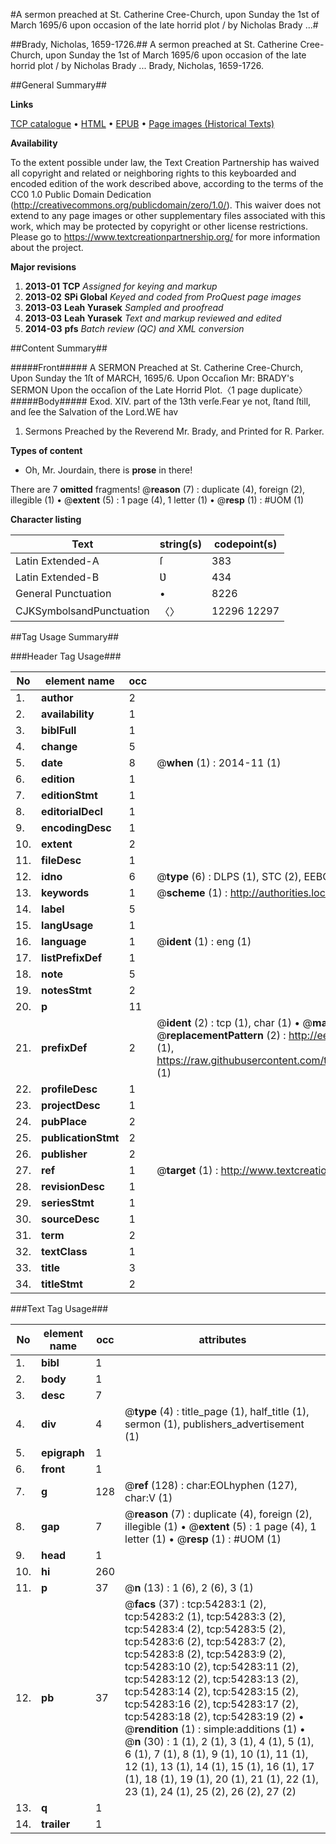 #A sermon preached at St. Catherine Cree-Church, upon Sunday the 1st of March 1695/6 upon occasion of the late horrid plot / by Nicholas Brady ...#

##Brady, Nicholas, 1659-1726.##
A sermon preached at St. Catherine Cree-Church, upon Sunday the 1st of March 1695/6 upon occasion of the late horrid plot / by Nicholas Brady ...
Brady, Nicholas, 1659-1726.

##General Summary##

**Links**

[TCP catalogue](http://www.ota.ox.ac.uk/tcp/)  • 
[HTML](http://tei.it.ox.ac.uk/tcp/Texts-HTML/free/A29/A29162.html)  • 
[EPUB](http://tei.it.ox.ac.uk/tcp/Texts-EPUB/free/A29/A29162.epub) • 
[Page images (Historical Texts)](https://historicaltexts.jisc.ac.uk/eebo-12115583e)

**Availability**

To the extent possible under law, the Text Creation Partnership has waived all copyright and related or neighboring rights to this keyboarded and encoded edition of the work described above, according to the terms of the CC0 1.0 Public Domain Dedication (http://creativecommons.org/publicdomain/zero/1.0/). This waiver does not extend to any page images or other supplementary files associated with this work, which may be protected by copyright or other license restrictions. Please go to https://www.textcreationpartnership.org/ for more information about the project.

**Major revisions**

1. __2013-01__ __TCP__ *Assigned for keying and markup*
1. __2013-02__ __SPi Global__ *Keyed and coded from ProQuest page images*
1. __2013-03__ __Leah Yurasek__ *Sampled and proofread*
1. __2013-03__ __Leah Yurasek__ *Text and markup reviewed and edited*
1. __2014-03__ __pfs__ *Batch review (QC) and XML conversion*

##Content Summary##

#####Front#####
A SERMON Preached at St. Catherine Cree-Church, Upon Sunday the 1ſt of MARCH, 1695/6. Upon Occaſion Mr: BRADY's SERMON Upon the occaſion of the Late Horrid Plot.〈1 page duplicate〉
#####Body#####
Exod. XIV. part of the 13th verſe.Fear ye not, ſtand ſtill, and ſee the Salvation of the Lord.WE hav
1. Sermons Preached by the Reverend Mr. Brady, and Printed for R. Parker.

**Types of content**

  * Oh, Mr. Jourdain, there is **prose** in there!

There are 7 **omitted** fragments! 
 @__reason__ (7) : duplicate (4), foreign (2), illegible (1)  •  @__extent__ (5) : 1 page (4), 1 letter (1)  •  @__resp__ (1) : #UOM (1)

**Character listing**


|Text|string(s)|codepoint(s)|
|---|---|---|
|Latin Extended-A|ſ|383|
|Latin Extended-B|Ʋ|434|
|General Punctuation|•|8226|
|CJKSymbolsandPunctuation|〈〉|12296 12297|

##Tag Usage Summary##

###Header Tag Usage###

|No|element name|occ|attributes|
|---|---|---|---|
|1.|__author__|2||
|2.|__availability__|1||
|3.|__biblFull__|1||
|4.|__change__|5||
|5.|__date__|8| @__when__ (1) : 2014-11 (1)|
|6.|__edition__|1||
|7.|__editionStmt__|1||
|8.|__editorialDecl__|1||
|9.|__encodingDesc__|1||
|10.|__extent__|2||
|11.|__fileDesc__|1||
|12.|__idno__|6| @__type__ (6) : DLPS (1), STC (2), EEBO-CITATION (1), OCLC (1), VID (1)|
|13.|__keywords__|1| @__scheme__ (1) : http://authorities.loc.gov/ (1)|
|14.|__label__|5||
|15.|__langUsage__|1||
|16.|__language__|1| @__ident__ (1) : eng (1)|
|17.|__listPrefixDef__|1||
|18.|__note__|5||
|19.|__notesStmt__|2||
|20.|__p__|11||
|21.|__prefixDef__|2| @__ident__ (2) : tcp (1), char (1)  •  @__matchPattern__ (2) : ([0-9\-]+):([0-9IVX]+) (1), (.+) (1)  •  @__replacementPattern__ (2) : http://eebo.chadwyck.com/downloadtiff?vid=$1&page=$2 (1), https://raw.githubusercontent.com/textcreationpartnership/Texts/master/tcpchars.xml#$1 (1)|
|22.|__profileDesc__|1||
|23.|__projectDesc__|1||
|24.|__pubPlace__|2||
|25.|__publicationStmt__|2||
|26.|__publisher__|2||
|27.|__ref__|1| @__target__ (1) : http://www.textcreationpartnership.org/docs/. (1)|
|28.|__revisionDesc__|1||
|29.|__seriesStmt__|1||
|30.|__sourceDesc__|1||
|31.|__term__|2||
|32.|__textClass__|1||
|33.|__title__|3||
|34.|__titleStmt__|2||


###Text Tag Usage###

|No|element name|occ|attributes|
|---|---|---|---|
|1.|__bibl__|1||
|2.|__body__|1||
|3.|__desc__|7||
|4.|__div__|4| @__type__ (4) : title_page (1), half_title (1), sermon (1), publishers_advertisement (1)|
|5.|__epigraph__|1||
|6.|__front__|1||
|7.|__g__|128| @__ref__ (128) : char:EOLhyphen (127), char:V (1)|
|8.|__gap__|7| @__reason__ (7) : duplicate (4), foreign (2), illegible (1)  •  @__extent__ (5) : 1 page (4), 1 letter (1)  •  @__resp__ (1) : #UOM (1)|
|9.|__head__|1||
|10.|__hi__|260||
|11.|__p__|37| @__n__ (13) : 1 (6), 2 (6), 3 (1)|
|12.|__pb__|37| @__facs__ (37) : tcp:54283:1 (2), tcp:54283:2 (1), tcp:54283:3 (2), tcp:54283:4 (2), tcp:54283:5 (2), tcp:54283:6 (2), tcp:54283:7 (2), tcp:54283:8 (2), tcp:54283:9 (2), tcp:54283:10 (2), tcp:54283:11 (2), tcp:54283:12 (2), tcp:54283:13 (2), tcp:54283:14 (2), tcp:54283:15 (2), tcp:54283:16 (2), tcp:54283:17 (2), tcp:54283:18 (2), tcp:54283:19 (2)  •  @__rendition__ (1) : simple:additions (1)  •  @__n__ (30) : 1 (1), 2 (1), 3 (1), 4 (1), 5 (1), 6 (1), 7 (1), 8 (1), 9 (1), 10 (1), 11 (1), 12 (1), 13 (1), 14 (1), 15 (1), 16 (1), 17 (1), 18 (1), 19 (1), 20 (1), 21 (1), 22 (1), 23 (1), 24 (1), 25 (2), 26 (2), 27 (2)|
|13.|__q__|1||
|14.|__trailer__|1||
